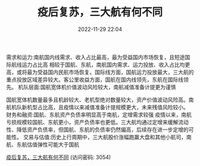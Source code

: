 ﻿---
title: 疫后复苏，三大航有何不同
date: 2022-11-29 22:04
tags:
- 航空机场
updated: 1970-01-01 08:00:00
---

需求和运力:南航国内线需求、收入占比最高，最为受益国内市场恢复，且短途国际航线运力占比高
相较于国航、东航，南航国内需求、运力投放、收入占比均更高，或将最为受益国内民航市场恢复。国际线方面，国航运力投放最大，三大航的重点投放区域差异较大。客公里收益方面，国航在国内线领先，东航在国际线领先。
机队层面:国航宽体机价值波动风险较大，南航减值准备计提更为谨慎
<!-- more -->
国航宽体机数量最多且机龄较大、老机型绝对数量较大，资产价值波动风险高。南航机队新机型占比高，且疫情以来减值准备计提规模更大，未来残值风险较小。
财务和融资:国航、东航资产负债率明显高于南航，定增需求较强
疫情以来，南航亏损规模较国航、东航更小，资产负债率也更低。三大航均通过定增来缓解流动性、降低资产负债率，但国航、东航的负债率仍然偏高，后续存在进一步定增的可能性。
交易与估值:历史上行周期中，三大航股价涨幅跑赢大盘和其他小航司，南航、东航估值弹性可能大于国航

[疫后复苏，三大航有何不同](https://url12.ctfile.com/f/3948612-735795136-88c8ae?p=3054)
(访问密码: 3054)

